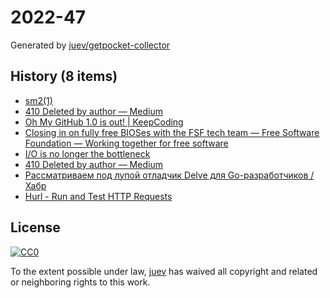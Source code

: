# 2022-47

Generated by [juev/getpocket-collector](https://github.com/juev/getpocket-collector)

## History (8 items)

- [sm2(1)](https://len.falken.directory/code/sm2.git/)
- [410 Deleted by author — Medium](https://medium.com/@kris-nova/experimenting-with-federation-and-migrating-accounts-eae61a688c3c)
- [Oh My GitHub 1.0 is out! | KeepCoding](https://en.liujiacai.net/2022/11/26/oh-my-github-1-0/)
- [Closing in on fully free BIOSes with the FSF tech team — Free Software Foundation — Working together for free software](https://www.fsf.org/blogs/sysadmin/closing-in-on-fully-free-bioses-with-the-fsf-tech-team)
- [I/O is no longer the bottleneck](https://benhoyt.com/writings/io-is-no-longer-the-bottleneck/)
- [410 Deleted by author — Medium](https://medium.com/@kris-nova/hachyderm-infrastructure-74f518bc7472)
- [Рассматриваем под лупой отладчик Delve для Go-разработчиков / Хабр](https://habr.com/ru/companies/ozontech/articles/701198/)
- [Hurl - Run and Test HTTP Requests](https://hurl.dev/index.html)

## License

[![CC0](https://mirrors.creativecommons.org/presskit/buttons/88x31/svg/cc-zero.svg)](https://creativecommons.org/publicdomain/zero/1.0/)

To the extent possible under law, [juev](https://github.com/juev) has waived all copyright and related or neighboring rights to this work.
